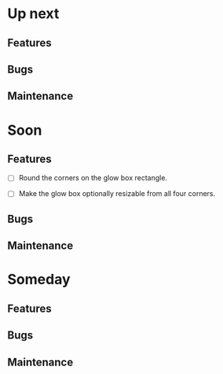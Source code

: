 Up next
========================================================================

Features
------------------------------------------------------------------------



Bugs
------------------------------------------------------------------------



Maintenance
------------------------------------------------------------------------



Soon
========================================================================

Features
------------------------------------------------------------------------

- [ ] Round the corners on the glow box rectangle.
- [ ] Make the glow box optionally resizable from all four corners.


Bugs
------------------------------------------------------------------------



Maintenance
------------------------------------------------------------------------



Someday
========================================================================

Features
------------------------------------------------------------------------



Bugs
------------------------------------------------------------------------



Maintenance
------------------------------------------------------------------------



